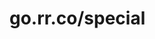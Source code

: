 <meta name="go-import" content="go.rr.co/special git https://github.com/ydnar/go-special" />

# go.rr.co/special
